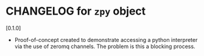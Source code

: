 # CHANGELOG for `zpy` object

[0.1.0]

- Proof-of-concept created to demonstrate accessing a python interpreter via the use of zeromq channels. The problem is this a blocking process.

